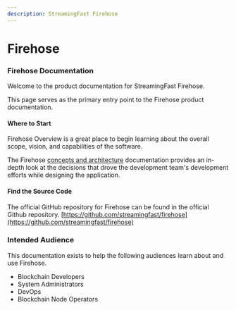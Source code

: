 ```yaml
---
description: StreamingFast Firehose
---
```


# Firehose

### Firehose Documentation

Welcome to the product documentation for StreamingFast Firehose.

This page serves as the primary entry point to the Firehose product documentation.&#x20;

#### Where to Start

Firehose Overview is a great place to begin learning about the overall scope, vision, and capabilities of the software.

The Firehose [concepts and architecture](broken-reference) documentation provides an in-depth look at the decisions that drove the development team's development efforts while designing the application.

#### Find the Source Code

The official GitHub repository for Firehose can be found in the official Github repository. [https://github.com/streamingfast/firehose](https://github.com/streamingfast/firehose)

### Intended Audience

This documentation exists to help the following audiences learn about and use Firehose.

* Blockchain Developers
* System Administrators
* DevOps
* Blockchain Node Operators
